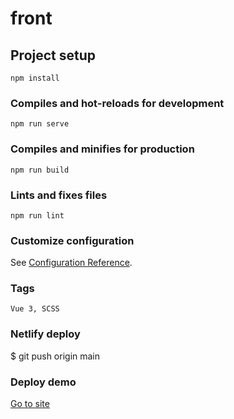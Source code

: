 # front

## Project setup
```
npm install
```

### Compiles and hot-reloads for development
```
npm run serve
```

### Compiles and minifies for production
```
npm run build
```

### Lints and fixes files
```
npm run lint
```

### Customize configuration
See [Configuration Reference](https://cli.vuejs.org/config/).

### Tags
```
Vue 3, SCSS
```

### Netlify deploy
$ git push origin main

### Deploy demo
<a href="https://fascinating-unicorn-703996.netlify.app" target="_blank">Go to site</a>


